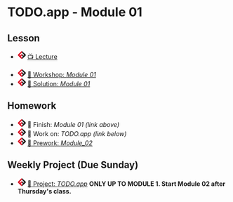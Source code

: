 # TODO.app - Module 01

## Lesson
- ![FSA](/logo.png) [📺 Lecture]()
<!-- - ![FSA](/logo.png) [👾 Demo Code - JS](app.js) -->
- ![FSA](/logo.png) [🔬 Workshop: *Module 01*](https://learn.fullstackacademy.com/workshop/5e56db46f2dcba00048f0c6c/landing)
- ![FSA](/logo.png) [👾 Solution: *Module 01*](https://learn.fullstackacademy.com/workshop/5e56db46f2dcba00048f0c6c/content/5e56db46f2dcba00048f0c79/text)

## Homework
- ![FSA](/logo.png) 🔬 Finish: *Module 01 (link above)*
- ![FSA](/logo.png) 🔬 Work on: *TODO.app (link below)*
- ![FSA](/logo.png) [📖 Prework: *Module_02*](https://learn.fullstackacademy.com/workshop/5e56dbbaf2dcba00048f0c9a/content/5e56dbbaf2dcba00048f0c9f/text)

## Weekly Project (Due Sunday)
- ![FSA](/logo.png) [🔬 Project: *TODO.app*](https://learn.fullstackacademy.com/workshop/5e56d920f2dcba00048f0c06/content/5e56d920f2dcba00048f0c1a/text) __ONLY UP TO MODULE 1. Start Module 02 after Thursday's class.__
